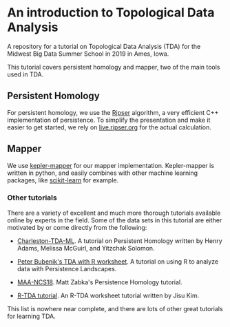 # An introduction to Topological Data Analysis 

A repository for a tutorial on Topological Data Analysis (TDA) for the Midwest
Big Data Summer School in 2019 in Ames, Iowa.

This tutorial covers persistent homology and mapper, 
two of the main tools used
in TDA. 

## Persistent Homology
For persistent homology, we use the
[Ripser](https://github.com/Ripser/ripser) algorithm, a
very efficient C++ implementation of persistence.
To simplify the presentation and make it easier to get started, 
we rely on [live.ripser.org](https://live.ripser.org) for the actual
calculation.

## Mapper
We use [kepler-mapper](https://github.com/scikit-tda/kepler-mapper) 
for our mapper implementation. Kepler-mapper is written in python,
and easily combines with other machine learning packages,
like [scikit-learn](https://scikit-learn.org/stable/) 
for example.


### Other tutorials
There are a variety of excellent and much more thorough tutorials available
online by experts in the field. Some of the data sets in this tutorial
are either motivated by or come directly from the following:

* [Charleston-TDA-ML](https://github.com/henryadams/Charleston-TDA-ML/wiki).
A tutorial on Persistent Homology written by Henry Adams, 
Melissa McGuirl, and Yitzchak Solomon.

* [Peter Bubenik's TDA with R worksheet](https://people.clas.ufl.edu/peterbubenik/intro-to-tda/). A tutorial on using R to analyze data with Persistence Landscapes.

* [MAA-NCS18](https://github.com/MatthewZabka/MAA-NCS18). Matt Zabka's 
Persistence Homology tutorial.

* [R-TDA tutorial](http://www.stat.cmu.edu/topstat/topstat_old/Talks/files/Jisu_150623_TDA_tutorial.pdf). An R-TDA worksheet tutorial written by Jisu Kim.

This list is nowhere near complete, and there are lots of other great tutorials for learning TDA.
